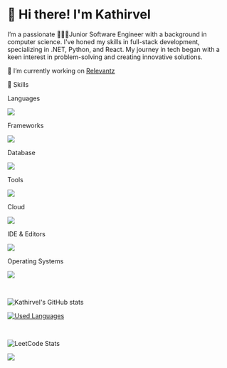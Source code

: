 # 👋 Hi there! I'm Kathirvel
I’m a passionate 👨🏾‍💻Junior Software Engineer with a background in computer science. I've honed my skills in full-stack development, specializing in .NET, Python, and React. My journey in tech began with a keen interest in problem-solving and creating innovative solutions.

🔭 I’m currently working on [Relevantz](https://relevantz.com/)<br/>

🚀 Skills

Languages
<p align="left">
    <img src="https://skillicons.dev/icons?i=cs,javascript,python,kotlin" />
</p>

Frameworks
<p align="left">
    <img src="https://skillicons.dev/icons?i=dotnet,react,nodejs" />
</p>

Database
<p align="left">
    <img src="https://skillicons.dev/icons?i=mysql," />
</p>

Tools
<p align="left">
    <img src="https://skillicons.dev/icons?i=git,github,gitlab,docker,postman," />
</p>

Cloud

<p align="left">
    <img src="https://skillicons.dev/icons?i=azure" />
</p>

IDE & Editors
<p align="left">
    <img src="https://skillicons.dev/icons?i=vscode,visualstudio,androidstudio" />
</p>

Operating Systems
<p align="left">
    <img src="https://skillicons.dev/icons?i=windows,linux" />
</p>

<br/>

![Kathirvel's GitHub stats](https://github-readme-stats.vercel.app/api?username=kathirvelsiva&show_icons=true&theme=transparent)
<br/>


[![Used Languages](https://github-readme-stats.vercel.app/api/top-langs/?username=kathirvelsiva&layout=compact)](https://github.com/anuraghazra/github-readme-stats)

<br/>

![LeetCode Stats](https://leetcard.jacoblin.cool/kathirvelsiva?theme=unicorn&font=Fira%20Code&ext=heatmap)


<a align="left" href="https://www.linkedin.com/in/kathirvelsiva/">
    <img src="https://skillicons.dev/icons?i=linkedin" />
</a>